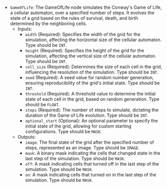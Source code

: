 - `GameOfLife`: The GameOfLife node simulates the Conway's Game of Life, a cellular automaton, over a specified number of steps. It evolves the state of a grid based on the rules of survival, death, and birth determined by the neighboring cells.
    - Inputs:
        - `width` (Required): Specifies the width of the grid for the simulation, affecting the horizontal size of the cellular automaton. Type should be `INT`.
        - `height` (Required): Specifies the height of the grid for the simulation, affecting the vertical size of the cellular automaton. Type should be `INT`.
        - `cell_size` (Required): Determines the size of each cell in the grid, influencing the resolution of the simulation. Type should be `INT`.
        - `seed` (Required): A seed value for random number generation, ensuring reproducibility of the grid's initial state. Type should be `INT`.
        - `threshold` (Required): A threshold value to determine the initial state of each cell in the grid, based on random generation. Type should be `FLOAT`.
        - `steps` (Required): The number of steps to simulate, dictating the duration of the Game of Life evolution. Type should be `INT`.
        - `optional_start` (Optional): An optional parameter to specify the initial state of the grid, allowing for custom starting configurations. Type should be `MASK`.
    - Outputs:
        - `image`: The final state of the grid after the specified number of steps, represented as an image. Type should be `IMAGE`.
        - `mask`: A binary mask indicating the cells that changed state in the last step of the simulation. Type should be `MASK`.
        - `off`: A mask indicating cells that turned off in the last step of the simulation. Type should be `MASK`.
        - `on`: A mask indicating cells that turned on in the last step of the simulation. Type should be `MASK`.
